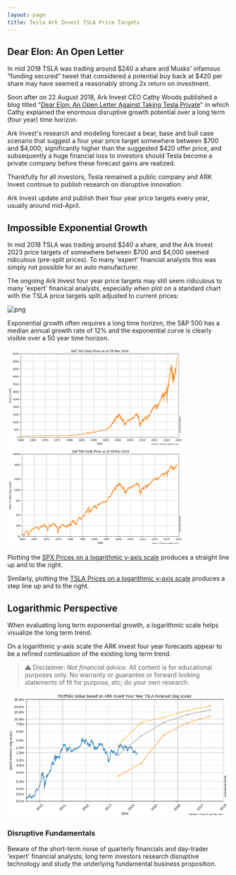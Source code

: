 ```yaml
---
layout: page
title: Tesla Ark Invest TSLA Price Targets
---
```


## Dear Elon: An Open Letter

In mid 2018 TSLA was trading around $240 a share and Musks' infamous "funding secured" tweet that considered a potential buy back at $420 per share may have seemed a reasonably strong 2x return on investment. 

Soon after on 22 August 2018, Ark Invest CEO Cathy Woods published a blog titled "[Dear Elon: An Open Letter Against Taking Tesla Private](https://ark-invest.com/articles/analyst-research/tesla-private/)" in which Cathy explained the enormous disruptive growth potential over a long term (four year) time horizon.

Ark Invest's research and modeling forecast a bear, base and bull case scenario that suggest a four year price target somewhere between $700 and $4,000; significantly higher than the suggested $420 offer price, and subsequently a huge financial loss to investors should Tesla become a private company before these forecast gains are realized. 

Thankfully for all investors, Tesla remained a public company and ARK Invest continue to publish research on disruptive innovation. 

Ark Invest update and publish their four year price targets every year, usually around mid-April.

## Impossible Exponential Growth

In mid 2018 TSLA was trading around $240 a share, and the Ark Invest 2023 price targets of somewhere between $700 and $4,000 seemed ridiculous (pre-split prices). To many 'expert' financial analysts this was simply not possible for an auto manufacturer.

The ongoing Ark Invest four year price targets may still seem ridiculous to many 'expert' finanical analysts, especially when plot on a standard chart with the TSLA price targets split adjusted to current prices:


    
![png](images/tsla-and-targets_10_0.png)
    


Exponential growth often requires a long time horizon, the S&P 500 has a median annual growth rate of 12% and the exponential curve is clearly visible over a 50 year time horizon.

<a href="spx-prices.md"><img src="images/spx-prices_5_0.png" width="400"/> <img src="images/spx-prices_7_0.png" width="400"/></a>

Plotting the [SPX Prices on a logarithmic y-axis scale](spx-prices.html) produces a straight line up and to the right. 

Similarly, plotting the [TSLA Prices on a logarithmic y-axis scale](tsla-prices.html) produces a step line up and to the right. 

## Logarithmic Perspective

When evaluating long term exponential growth, a logarithmic scale helps visualize the long term trend.

On a logarithmic y-axis scale the ARK invest four year forecasts appear to be a refined continuation of the existing long term trend.

> ⚠ Disclaimer: _Not financial advice._ All content is for educational purposes only. No warranty or guarantee or forward looking statements of fit for purpose, etc;
do your own research.


    
![png](images/tsla-and-targets_12_0.png)
    


### Disruptive Fundamentals

Beware of the short-term noise of quarterly financials and day-trader 'expert' financial analysts; long term investors research disruptive technology and study the underlying fundamental business proposition.
